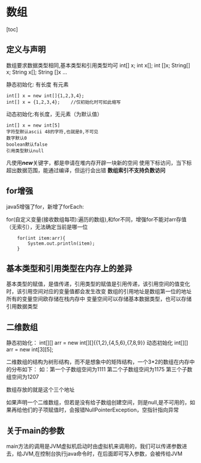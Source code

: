 # 数组

[toc]

## 定义与声明

数组要求数据类型相同,基本类型和引用类型均可
int[] x;    int x[];    int []x;
String[] x; String x[]; String []x
...

静态初始化: 有长度 有元素

    int[] x = new int[]{1,2,3,4};
    int[] x = {1,2,3,4};    //仅初始化时可如此缩写

动态初始化:有长度，无元素（为默认值）

    int[] x = new int[5]
    字符型默认ascii 48的字符,也就是0,不可见
    数字默认0
    boolean默认false
    引用类型默认null

凡使用***new***关键字，都是申请在堆内存开辟一块新的空间
使用下标访问，当下标超出数据范围，能通过编译，但运行会出错
**数组索引不支持负数访问**

## for增强

java5增强了for，新增了forEach:

for(自定义变量(接收数组每项):遍历的数组),和for不同，增强for不能对arr存值（无索引），无法确定当前是哪一位

```
    for(int item:arr){
        System.out.println(item);
    }
```

## 基本类型和引用类型在内存上的差异

基本类型的赋值，是值传递，引用类型的赋值是引用传递，该引用空间的值变化时，该引用空间对应的变量值都会发生改变
数组的引用地址是数组第一位的地址
所有的变量空间欧存储在栈内存中
变量空间可以存储基本数据类型，也可以存储引用数据类型


## 二维数组

静态初始化：
int[][] arr = new int[][]{{1,2},{4,5,6},{7,8,9}}
动态初始化
int[][] arr = new  int[3][5];

二维数组的结构为树形结构，而不是想象中的矩阵结构，一个3*2的数组在内存中的分布如下：
如：第一个子数组空间为1111
    第二个子数组空间为1175
    第三个子数组空间为1207

数组存放的就是这个三个地址

如果声明一个二维数组，但若是没有给子数组创建空间，则是null,是不可用的，如果再给他们的子项赋值时，会报错NullPointerException，空指针指向异常


## 关于main的参数

main方法的调用是JVM虚拟机启动时由虚拟机来调用的，我们可以传递参数进去，给JVM,在控制台执行java命令时，在后面即可写入参数，会被传给JVM

